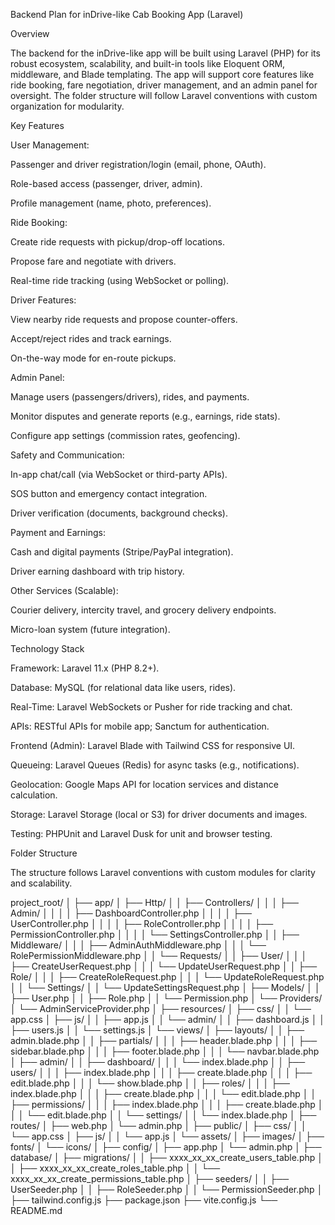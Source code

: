 Backend Plan for inDrive-like Cab Booking App (Laravel)

Overview

The backend for the inDrive-like app will be built using Laravel (PHP) for its robust ecosystem, scalability, and built-in tools like Eloquent ORM, middleware, and Blade templating. The app will support core features like ride booking, fare negotiation, driver management, and an admin panel for oversight. The folder structure will follow Laravel conventions with custom organization for modularity.

Key Features





User Management:





Passenger and driver registration/login (email, phone, OAuth).



Role-based access (passenger, driver, admin).



Profile management (name, photo, preferences).



Ride Booking:





Create ride requests with pickup/drop-off locations.



Propose fare and negotiate with drivers.



Real-time ride tracking (using WebSocket or polling).



Driver Features:





View nearby ride requests and propose counter-offers.



Accept/reject rides and track earnings.



On-the-way mode for en-route pickups.



Admin Panel:





Manage users (passengers/drivers), rides, and payments.



Monitor disputes and generate reports (e.g., earnings, ride stats).



Configure app settings (commission rates, geofencing).



Safety and Communication:





In-app chat/call (via WebSocket or third-party APIs).



SOS button and emergency contact integration.



Driver verification (documents, background checks).



Payment and Earnings:





Cash and digital payments (Stripe/PayPal integration).



Driver earning dashboard with trip history.



Other Services (Scalable):





Courier delivery, intercity travel, and grocery delivery endpoints.



Micro-loan system (future integration).

Technology Stack





Framework: Laravel 11.x (PHP 8.2+).



Database: MySQL (for relational data like users, rides).



Real-Time: Laravel WebSockets or Pusher for ride tracking and chat.



APIs: RESTful APIs for mobile app; Sanctum for authentication.



Frontend (Admin): Laravel Blade with Tailwind CSS for responsive UI.



Queueing: Laravel Queues (Redis) for async tasks (e.g., notifications).



Geolocation: Google Maps API for location services and distance calculation.



Storage: Laravel Storage (local or S3) for driver documents and images.



Testing: PHPUnit and Laravel Dusk for unit and browser testing.

Folder Structure

The structure follows Laravel conventions with custom modules for clarity and scalability.


project_root/
│
├── app/
│   ├── Http/
│   │   ├── Controllers/
│   │   │   ├── Admin/
│   │   │   │   ├── DashboardController.php
│   │   │   │   ├── UserController.php
│   │   │   │   ├── RoleController.php
│   │   │   │   ├── PermissionController.php
│   │   │   │   └── SettingsController.php
│   │   ├── Middleware/
│   │   │   ├── AdminAuthMiddleware.php
│   │   │   └── RolePermissionMiddleware.php
│   │   └── Requests/
│   │       ├── User/
│   │       │   ├── CreateUserRequest.php
│   │       │   └── UpdateUserRequest.php
│   │       ├── Role/
│   │       │   ├── CreateRoleRequest.php
│   │       │   └── UpdateRoleRequest.php
│   │       └── Settings/
│   │           └── UpdateSettingsRequest.php
│   ├── Models/
│   │   ├── User.php
│   │   ├── Role.php
│   │   └── Permission.php
│   └── Providers/
│       └── AdminServiceProvider.php
│
├── resources/
│   ├── css/
│   │   └── app.css
│   ├── js/
│   │   ├── app.js
│   │   └── admin/
│   │       ├── dashboard.js
│   │       ├── users.js
│   │       └── settings.js
│   └── views/
│       ├── layouts/
│       │   ├── admin.blade.php
│       │   ├── partials/
│       │   │   ├── header.blade.php
│       │   │   ├── sidebar.blade.php
│       │   │   ├── footer.blade.php
│       │   │   └── navbar.blade.php
│       ├── admin/
│       │   ├── dashboard/
│       │   │   └── index.blade.php
│       │   ├── users/
│       │   │   ├── index.blade.php
│       │   │   ├── create.blade.php
│       │   │   ├── edit.blade.php
│       │   │   └── show.blade.php
│       │   ├── roles/
│       │   │   ├── index.blade.php
│       │   │   ├── create.blade.php
│       │   │   └── edit.blade.php
│       │   ├── permissions/
│       │   │   ├── index.blade.php
│       │   │   ├── create.blade.php
│       │   │   └── edit.blade.php
│       │   └── settings/
│       │       └── index.blade.php
│
├── routes/
│   ├── web.php
│   └── admin.php
│
├── public/
│   ├── css/
│   │   └── app.css
│   ├── js/
│   │   └── app.js
│   └── assets/
│       ├── images/
│       ├── fonts/
│       └── icons/
│
├── config/
│   ├── app.php
│   └── admin.php
│
├── database/
│   ├── migrations/
│   │   ├── xxxx_xx_xx_create_users_table.php
│   │   ├── xxxx_xx_xx_create_roles_table.php
│   │   └── xxxx_xx_xx_create_permissions_table.php
│   ├── seeders/
│   │   ├── UserSeeder.php
│   │   ├── RoleSeeder.php
│   │   └── PermissionSeeder.php
│
├── tailwind.config.js
├── package.json
├── vite.config.js
└── README.md
